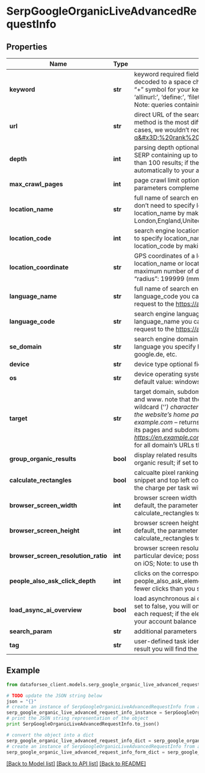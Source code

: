 # SerpGoogleOrganicLiveAdvancedRequestInfo


## Properties

Name | Type | Description | Notes
------------ | ------------- | ------------- | -------------
**keyword** | **str** | keyword required field you can specify up to 700 symbols in the keyword field all %## will be decoded (plus symbol ‘+’ will be decoded to a space character) if you need to use the “%” symbol for your keyword, please specify it as “%25”; if you need to use the “+” symbol for your keyword, please specify it as “%2B”; if this field contains such parameters as ‘allinanchor:’, ‘allintext:’, ‘allintitle:’, ‘allinurl:’, ‘define:’, ‘filetype:’, ‘id:’, ‘inanchor:’, ‘info:’, ‘intext:’, ‘intitle:’, ‘inurl:’, ‘link:’, ‘site:’, the charge per task will be multiplied by 5 Note: queries containing the ‘cache:’ parameter are not supported and will return a validation error | [optional] 
**url** | **str** | direct URL of the search query optional field you can specify a direct URL and we will sort it out to the necessary fields. Note that this method is the most difficult for our API to process and also requires you to specify the exact language and location in the URL. In most cases, we wouldn’t recommend using this method. example: https://www.google.co.uk/search?q&#x3D;%20rank%20tracker%20api&amp;hl&#x3D;en&amp;gl&#x3D;GB&amp;uule&#x3D;w+CAIQIFISCXXeIa8LoNhHEZkq1d1aOpZS | [optional] 
**depth** | **int** | parsing depth optional field number of results in SERP default value: 100 max value: 700 Note: your account will be billed per each SERP containing up to 100 results; thus, setting a depth above 100 may result in additional charges if the search engine returns more than 100 results; if the specified depth is higher than the number of results in the response, the difference will be refunded automatically to your account balance | [optional] 
**max_crawl_pages** | **int** | page crawl limit optional field number of search results pages to crawl max value: 100 Note: the max_crawl_pages and depth parameters complement each other; learn more at our help center | [optional] 
**location_name** | **str** | full name of search engine location required field if you don’t specify location_code or location_coordinate if you use this field, you don’t need to specify location_code or location_coordinate you can receive the list of available locations of the search engine with their location_name by making a separate request to the https://api.dataforseo.com/v3/serp/google/locations example: London,England,United Kingdom | [optional] 
**location_code** | **int** | search engine location code required field if you don’t specify location_name or location_coordinate if you use this field, you don’t need to specify location_name or location_coordinate you can receive the list of available locations of the search engines with their location_code by making a separate request to the https://api.dataforseo.com/v3/serp/google/locations example: 2840 | [optional] 
**location_coordinate** | **str** | GPS coordinates of a location optional field if you specify location_name or location_code if you use this field, you don’t need to specify location_name or location_code location_coordinate parameter should be specified in the “latitude,longitude,radius” format the maximum number of decimal digits for “latitude” and “longitude”: 7 the minimum value for “radius”: 199.9 (mm) the maximum value for “radius”: 199999 (mm) example: 53.476225,-2.243572,200 | [optional] 
**language_name** | **str** | full name of search engine language optional field if you specify language_code if you use this field, you don’t need to specify language_code you can receive the list of available languages of the search engine with their language_name by making a separate request to the https://api.dataforseo.com/v3/serp/google/languages example: English | [optional] 
**language_code** | **str** | search engine language code optional field if you specify language_name if you use this field, you don’t need to specify language_name you can receive the list of available languages of the search engine with their language_code by making a separate request to the https://api.dataforseo.com/v3/serp/google/languages example: en | [optional] 
**se_domain** | **str** | search engine domain optional field we choose the relevant search engine domain automatically according to the location and language you specify however, you can set a custom search engine domain in this field example: google.co.uk, google.com.au, google.de, etc. | [optional] 
**device** | **str** | device type optional field can take the values:desktop, mobile default value: desktop | [optional] 
**os** | **str** | device operating system optional field if you specify desktop in the device field, choose from the following values: windows, macos default value: windows if you specify mobile in the device field, choose from the following values: android, ios default value: android | [optional] 
**target** | **str** | target domain, subdomain, or webpage to get results for optional field a domain or a subdomain should be specified without https:// and www. note that the results of target-specific tasks will only include SERP elements that contain a url string; you can also use a wildcard (‘*’) character to specify the search pattern in SERP and narrow down the results; examples: example.com  – returns results for the website’s home page with URLs, such as https://example.com, or https://www.example.com/, or https://example.com/; example.com* – returns results for the domain, including all its pages; *example.com* – returns results for the entire domain, including all its pages and subdomains; *example.com  – returns results for the home page regardless of the subdomain, such as https://en.example.com; example.com/example-page  – returns results for the exact URL; example.com/example-page*  – returns results for all domain’s URLs that start with the specified string | [optional] 
**group_organic_results** | **bool** | display related results optional field if set to true, the related_result element in the response will be provided as a snippet of its parent organic result; if set to false, the related_result element will be provided as a separate organic result; default value: true | [optional] 
**calculate_rectangles** | **bool** | calcualte pixel rankings for SERP elements in advanced results optional field pixel ranking refers to the distance between the result snippet and top left corner of the screen; Visit Help Center to learn more&gt;&gt; by default, the parameter is set to false Note: if set to true, the charge per task will be multiplied by 2 | [optional] 
**browser_screen_width** | **int** | browser screen width optional field you can set a custom browser screen width to calculate pixel rankings for a particular device; by default, the parameter is set to: 1920 for desktop; 360 for mobile on android; 375 for mobile on iOS; Note: to use this parameter, set calculate_rectangles to true | [optional] 
**browser_screen_height** | **int** | browser screen height optional field you can set a custom browser screen height to calculate pixel rankings for a particular device; by default, the parameter is set to: 1080 for desktop; 640 for mobile on android; 812 for mobile on iOS; Note: to use this parameter, set calculate_rectangles to true | [optional] 
**browser_screen_resolution_ratio** | **int** | browser screen resolution ratio optional field you can set a custom browser screen resolution ratio to calculate pixel rankings for a particular device; possible values: from 1 to 3; by default, the parameter is set to: 1 for desktop; 3 for mobile on android; 3 for mobile on iOS; Note: to use this parameter, set calculate_rectangles to true | [optional] 
**people_also_ask_click_depth** | **int** | clicks on the corresponding element optional field specify the click depth on the people_also_ask element to get additional people_also_ask_element items; Note your account will be billed $0.00015 extra for each click; if the element is absent or we perform fewer clicks than you specified, all extra charges will be returned to your account balance possible values: from 1 to 4 | [optional] 
**load_async_ai_overview** | **bool** | load asynchronous ai overview optional field set to true to obtain ai_overview items is SERPs even if they are loaded asynchronically; if set to false, you will only obtain ai_overview items from cache; default value: false Note your account will be billed $0.002 extra for each request; if the element is absent or contains \&quot;asynchronous_ai_overview\&quot;: false, all extra charges will be returned to your account balance | [optional] 
**search_param** | **str** | additional parameters of the search query optional field get the list of available parameters and additional details here | [optional] 
**tag** | **str** | user-defined task identifier optional field the character limit is 255 you can use this parameter to identify the task and match it with the result you will find the specified tag value in the data object of the response | [optional] 

## Example

```python
from dataforseo_client.models.serp_google_organic_live_advanced_request_info import SerpGoogleOrganicLiveAdvancedRequestInfo

# TODO update the JSON string below
json = "{}"
# create an instance of SerpGoogleOrganicLiveAdvancedRequestInfo from a JSON string
serp_google_organic_live_advanced_request_info_instance = SerpGoogleOrganicLiveAdvancedRequestInfo.from_json(json)
# print the JSON string representation of the object
print SerpGoogleOrganicLiveAdvancedRequestInfo.to_json()

# convert the object into a dict
serp_google_organic_live_advanced_request_info_dict = serp_google_organic_live_advanced_request_info_instance.to_dict()
# create an instance of SerpGoogleOrganicLiveAdvancedRequestInfo from a dict
serp_google_organic_live_advanced_request_info_form_dict = serp_google_organic_live_advanced_request_info.from_dict(serp_google_organic_live_advanced_request_info_dict)
```
[[Back to Model list]](../README.md#documentation-for-models) [[Back to API list]](../README.md#documentation-for-api-endpoints) [[Back to README]](../README.md)


